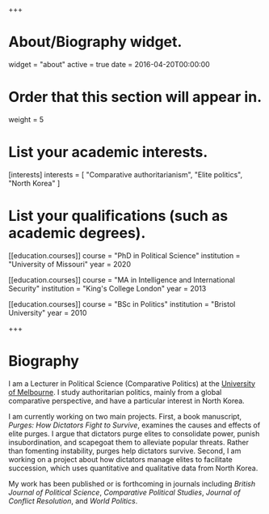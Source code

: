 +++
# About/Biography widget.
widget = "about"
active = true
date = 2016-04-20T00:00:00

# Order that this section will appear in.
weight = 5

# List your academic interests.
[interests]
  interests = [
    "Comparative authoritarianism",
    "Elite politics",
    "North Korea"
  ]

# List your qualifications (such as academic degrees).
[[education.courses]]
  course = "PhD in Political Science"
  institution = "University of Missouri"
  year = 2020

[[education.courses]]
  course = "MA in Intelligence and International Security"
  institution = "King's College London"
  year = 2013

[[education.courses]]
  course = "BSc in Politics"
  institution = "Bristol University"
  year = 2010
 
+++

# Biography

I am a Lecturer in Political Science (Comparative Politics) at the [University of Melbourne](https://arts.unimelb.edu.au/school-of-social-and-political-sciences). I study authoritarian politics, mainly from a global comparative perspective, and have a particular interest in North Korea.

I am currently working on two main projects. First, a book manuscript, *Purges: How Dictators Fight to Survive*, examines the causes and effects of elite purges. I argue that dictators purge elites to consolidate power, punish insubordination, and scapegoat them to alleviate popular threats. Rather than fomenting instability, purges help dictators survive. Second, I am working on a project about how dictators manage elites to facilitate succession, which uses quantitative and qualitative data from North Korea.

My work has been published or is forthcoming in journals including *British Journal of Political Science*, *Comparative Political Studies*, *Journal of Conflict Resolution*, and *World Politics*.
